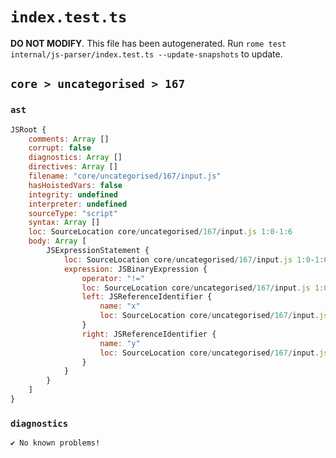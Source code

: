 # `index.test.ts`

**DO NOT MODIFY**. This file has been autogenerated. Run `rome test internal/js-parser/index.test.ts --update-snapshots` to update.

## `core > uncategorised > 167`

### `ast`

```javascript
JSRoot {
	comments: Array []
	corrupt: false
	diagnostics: Array []
	directives: Array []
	filename: "core/uncategorised/167/input.js"
	hasHoistedVars: false
	integrity: undefined
	interpreter: undefined
	sourceType: "script"
	syntax: Array []
	loc: SourceLocation core/uncategorised/167/input.js 1:0-1:6
	body: Array [
		JSExpressionStatement {
			loc: SourceLocation core/uncategorised/167/input.js 1:0-1:6
			expression: JSBinaryExpression {
				operator: "!="
				loc: SourceLocation core/uncategorised/167/input.js 1:0-1:6
				left: JSReferenceIdentifier {
					name: "x"
					loc: SourceLocation core/uncategorised/167/input.js 1:0-1:1 (x)
				}
				right: JSReferenceIdentifier {
					name: "y"
					loc: SourceLocation core/uncategorised/167/input.js 1:5-1:6 (y)
				}
			}
		}
	]
}
```

### `diagnostics`

```
✔ No known problems!

```
